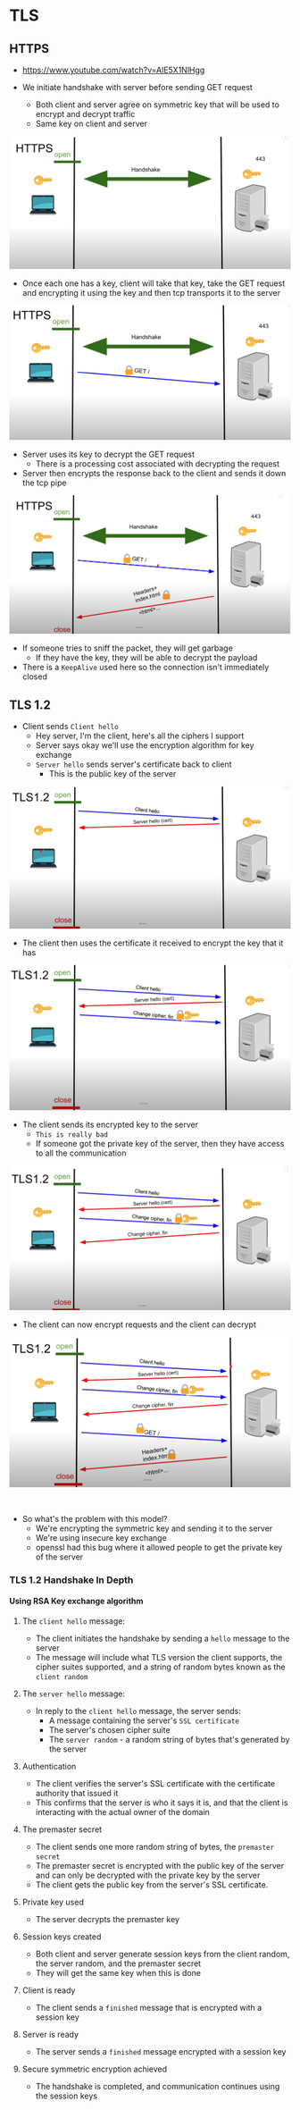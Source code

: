 # TLS

## HTTPS

- https://www.youtube.com/watch?v=AlE5X1NlHgg

- We initiate handshake with server before sending GET request
    - Both client and server agree on symmetric key that will be used to encrypt and decrypt traffic
    - Same key on client and server

![](./images/1.png)

- Once each one has a key, client will take that key, take the GET request and encrypting it using the key and then tcp transports it to the server

![](./images/2.png)

- Server uses its key to decrypt the GET request
    - There is a processing cost associated with decrypting the request
- Server then encrypts the response back to the client and sends it down the tcp pipe

![](./images/3.png)

- If someone tries to sniff the packet, they will get garbage
    - If they have the key, they will be able to decrypt the payload
- There is a `KeepAlive` used here so the connection isn't immediately closed

## TLS 1.2

- Client sends `Client hello`
    - Hey server, I'm the client, here's all the ciphers I support
    - Server says okay we'll use the encryption algorithm for key exchange
    - `Server hello` sends server's certificate back to client
        - This is the public key of the server

![](./images/4.png)

- The client then uses the certificate it received to encrypt the key that it has


![](./images/5.png)

- The client sends its encrypted key to the server
    - `This is really bad`
    - If someone got the private key of the server, then they have access to all the communication

![](./images/6.png)

- The client can now encrypt requests and the client can decrypt

![](./images/7.png)

<br>

- So what's the problem with this model?
    - We're encrypting the symmetric key and sending it to the server
    - We're using insecure key exchange
    - openssl had this bug where it allowed people to get the private key of the server


### TLS 1.2 Handshake In Depth

#### Using RSA Key exchange algorithm

1. The `client hello` message:
    - The client initiates the handshake by sending a `hello` message to the server
    - The message will include what TLS version the client supports, the cipher suites supported, and a string of random bytes known as the `client random`

1. The `server hello` message:
    - In reply to the `client hello` message, the server sends:
        - A message containing the server's `SSL certificate`
        - The server's chosen cipher suite
        - The `server random` - a random string of bytes that's generated by the server
1. Authentication
    - The client verifies the server's SSL certificate with the certificate authority that issued it
    - This confirms that the server is who it says it is, and that the client is interacting with the actual owner of the domain
1. The premaster secret
    - The client sends one more random string of bytes, the `premaster secret`
    - The premaster secret is encrypted with the public key of the server and can only be decrypted with the private key by the server
    - The client gets the public key from the server's SSL certificate.
1. Private key used
    - The server decrypts the premaster key
1. Session keys created
    - Both client and server generate session keys from the client random, the server random, and the premaster secret
    - They will get the same key when this is done
1. Client is ready
    - The client sends a `finished` message that is encrypted with a session key
1. Server is ready
    - The server sends a `finished` message encrypted with a session key
1. Secure symmetric encryption achieved
    - The handshake is completed, and communication continues using the session keys